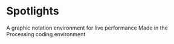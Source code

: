 Spotlights
==========

A graphic notation environment for live performance
Made in the Processing coding environment
